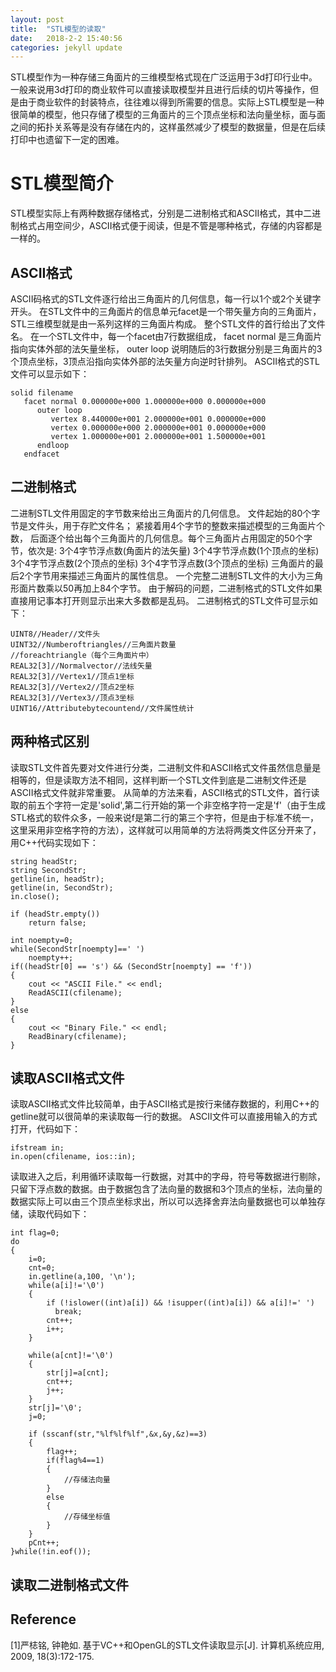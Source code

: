 ```yaml
---
layout: post
title:  "STL模型的读取"
date:   2018-2-2 15:40:56
categories: jekyll update
---
```


STL模型作为一种存储三角面片的三维模型格式现在广泛运用于3d打印行业中。一般来说用3d打印的商业软件可以直接读取模型并且进行后续的切片等操作，但是由于商业软件的封装特点，往往难以得到所需要的信息。实际上STL模型是一种很简单的模型，他只存储了模型的三角面片的三个顶点坐标和法向量坐标，面与面之间的拓扑关系等是没有存储在内的，这样虽然减少了模型的数据量，但是在后续打印中也遗留下一定的困难。

# STL模型简介
STL模型实际上有两种数据存储格式，分别是二进制格式和ASCII格式，其中二进制格式占用空间少，ASCII格式便于阅读，但是不管是哪种格式，存储的内容都是一样的。

## ASCII格式
ASCII码格式的STL文件逐行给出三角面片的几何信息，每一行以1个或2个关键字开头。
在STL文件中的三角面片的信息单元facet是一个带矢量方向的三角面片，STL三维模型就是由一系列这样的三角面片构成。
整个STL文件的首行给出了文件名。
在一个STL文件中，每一个facet由7行数据组成，
facet normal 是三角面片指向实体外部的法矢量坐标，
outer loop 说明随后的3行数据分别是三角面片的3个顶点坐标，3顶点沿指向实体外部的法矢量方向逆时针排列。
ASCII格式的STL文件可以显示如下：
```
solid filename
   facet normal 0.000000e+000 1.000000e+000 0.000000e+000
      outer loop
         vertex 8.440000e+001 2.000000e+001 0.000000e+000
         vertex 0.000000e+000 2.000000e+001 0.000000e+000
         vertex 1.000000e+001 2.000000e+001 1.500000e+001
      endloop
   endfacet
   ```

## 二进制格式
二进制STL文件用固定的字节数来给出三角面片的几何信息。
文件起始的80个字节是文件头，用于存贮文件名；
紧接着用4个字节的整数来描述模型的三角面片个数，
后面逐个给出每个三角面片的几何信息。每个三角面片占用固定的50个字节，依次是:
3个4字节浮点数(角面片的法矢量)
3个4字节浮点数(1个顶点的坐标)
3个4字节浮点数(2个顶点的坐标)
3个4字节浮点数(3个顶点的坐标)
三角面片的最后2个字节用来描述三角面片的属性信息。
一个完整二进制STL文件的大小为三角形面片数乘以50再加上84个字节。
由于解码的问题，二进制格式的STL文件如果直接用记事本打开则显示出来大多数都是乱码。
二进制格式的STL文件可显示如下：
```
UINT8//Header//文件头
UINT32//Numberoftriangles//三角面片数量
//foreachtriangle（每个三角面片中）
REAL32[3]//Normalvector//法线矢量
REAL32[3]//Vertex1//顶点1坐标
REAL32[3]//Vertex2//顶点2坐标
REAL32[3]//Vertex3//顶点3坐标
UINT16//Attributebytecountend//文件属性统计
```

## 两种格式区别
读取STL文件首先要对文件进行分类，二进制文件和ASCII格式文件虽然信息量是相等的，但是读取方法不相同，这样判断一个STL文件到底是二进制文件还是ASCII格式文件就非常重要。
从简单的方法来看，ASCII格式的STL文件，首行读取的前五个字符一定是'solid',第二行开始的第一个非空格字符一定是'f'（由于生成STL格式的软件众多，一般来说f是第二行的第三个字符，但是由于标准不统一，这里采用非空格字符的方法），这样就可以用简单的方法将两类文件区分开来了，用C++代码实现如下：
```
string headStr;
string SecondStr;
getline(in, headStr);
getline(in, SecondStr);
in.close();

if (headStr.empty())
    return false;

int noempty=0;
while(SecondStr[noempty]==' ')
    noempty++;
if((headStr[0] == 's') && (SecondStr[noempty] == 'f'))
{
    cout << "ASCII File." << endl;
    ReadASCII(cfilename);
}
else
{
    cout << "Binary File." << endl;
    ReadBinary(cfilename);
}
```

## 读取ASCII格式文件
读取ASCII格式文件比较简单，由于ASCII格式是按行来储存数据的，利用C++的getline就可以很简单的来读取每一行的数据。
ASCII文件可以直接用输入的方式打开，代码如下：
```
ifstream in;  
in.open(cfilename, ios::in);  
```
读取进入之后，利用循环读取每一行数据，对其中的字母，符号等数据进行剔除，只留下浮点数的数据。由于数据包含了法向量的数据和3个顶点的坐标，法向量的数据实际上可以由三个顶点坐标求出，所以可以选择舍弃法向量数据也可以单独存储，读取代码如下：
```
int flag=0;
do   
{   
    i=0;   
    cnt=0;   
    in.getline(a,100, '\n');   
    while(a[i]!='\0')   
    {   
        if (!islower((int)a[i]) && !isupper((int)a[i]) && a[i]!=' ')   
          break;   
        cnt++;   
        i++;   
    }   

    while(a[cnt]!='\0')           
    {   
        str[j]=a[cnt];   
        cnt++;   
        j++;   
    }   
    str[j]='\0';   
    j=0;   

    if (sscanf(str,"%lf%lf%lf",&x,&y,&z)==3)   
    {   
        flag++;
        if(flag%4==1)
        {
            //存储法向量
        }
        else
        {
            //存储坐标值
        }
    }  
    pCnt++;  
}while(!in.eof());
```
## 读取二进制格式文件


## Reference
[1]严梽铭, 钟艳如. 基于VC++和OpenGL的STL文件读取显示[J]. 计算机系统应用, 2009, 18(3):172-175.
